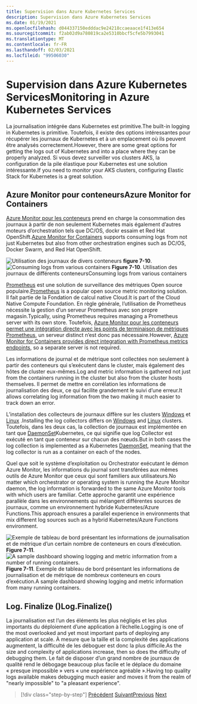 ```yaml
---
title: Supervision dans Azure Kubernetes Services
description: Supervision dans Azure Kubernetes Services
ms.date: 01/19/2021
ms.openlocfilehash: d044337150edddac9e24218ccaeaace1f413e654
ms.sourcegitcommit: f2ab02d9a780819ca2e5310bbcf5cfe5b7993041
ms.translationtype: MT
ms.contentlocale: fr-FR
ms.lasthandoff: 02/03/2021
ms.locfileid: "99506030"
---
```

# <a name="monitoring-in-azure-kubernetes-services"></a><span data-ttu-id="7a0db-103">Supervision dans Azure Kubernetes Services</span><span class="sxs-lookup"><span data-stu-id="7a0db-103">Monitoring in Azure Kubernetes Services</span></span>

<span data-ttu-id="7a0db-104">La journalisation intégrée dans Kubernetes est primitive.</span><span class="sxs-lookup"><span data-stu-id="7a0db-104">The built-in logging in Kubernetes is primitive.</span></span> <span data-ttu-id="7a0db-105">Toutefois, il existe des options intéressantes pour récupérer les journaux de Kubernetes et à un emplacement où ils peuvent être analysés correctement.</span><span class="sxs-lookup"><span data-stu-id="7a0db-105">However, there are some great options for getting the logs out of Kubernetes and into a place where they can be properly analyzed.</span></span> <span data-ttu-id="7a0db-106">Si vous devez surveiller vos clusters AKS, la configuration de la pile élastique pour Kubernetes est une solution intéressante.</span><span class="sxs-lookup"><span data-stu-id="7a0db-106">If you need to monitor your AKS clusters, configuring Elastic Stack for Kubernetes is a great solution.</span></span>

## <a name="azure-monitor-for-containers"></a><span data-ttu-id="7a0db-107">Azure Monitor pour conteneurs</span><span class="sxs-lookup"><span data-stu-id="7a0db-107">Azure Monitor for Containers</span></span>

<span data-ttu-id="7a0db-108">[Azure Monitor pour les conteneurs](/azure/azure-monitor/insights/container-insights-overview) prend en charge la consommation des journaux à partir de non seulement Kubernetes mais également d’autres moteurs d’orchestration tels que DC/OS, dockr essaim et Red Hat OpenShift.</span><span class="sxs-lookup"><span data-stu-id="7a0db-108">[Azure Monitor for Containers](/azure/azure-monitor/insights/container-insights-overview) supports consuming logs from not just Kubernetes but also from other orchestration engines such as DC/OS, Docker Swarm, and Red Hat OpenShift.</span></span>

<span data-ttu-id="7a0db-109">![Utilisation des journaux de divers conteneurs ](./media/containers-diagram.png)
 **figure 7-10**.</span><span class="sxs-lookup"><span data-stu-id="7a0db-109">![Consuming logs from various containers](./media/containers-diagram.png)
**Figure 7-10**.</span></span> <span data-ttu-id="7a0db-110">Utilisation des journaux de différents conteneurs</span><span class="sxs-lookup"><span data-stu-id="7a0db-110">Consuming logs from various containers</span></span>

<span data-ttu-id="7a0db-111">[Prometheus](https://prometheus.io/) est une solution de surveillance des métriques Open source populaire.</span><span class="sxs-lookup"><span data-stu-id="7a0db-111">[Prometheus](https://prometheus.io/) is a popular open source metric monitoring solution.</span></span> <span data-ttu-id="7a0db-112">Il fait partie de la Fondation de calcul native Cloud.</span><span class="sxs-lookup"><span data-stu-id="7a0db-112">It is part of the Cloud Native Compute Foundation.</span></span> <span data-ttu-id="7a0db-113">En règle générale, l’utilisation de Prometheus nécessite la gestion d’un serveur Prometheus avec son propre magasin.</span><span class="sxs-lookup"><span data-stu-id="7a0db-113">Typically, using Prometheus requires managing a Prometheus server with its own store.</span></span> <span data-ttu-id="7a0db-114">Toutefois, [Azure Monitor pour les conteneurs permet une intégration directe avec les points de terminaison de métriques Prometheus](/azure/azure-monitor/insights/container-insights-prometheus-integration), un serveur distinct n’est donc pas nécessaire.</span><span class="sxs-lookup"><span data-stu-id="7a0db-114">However, [Azure Monitor for Containers provides direct integration with Prometheus metrics endpoints](/azure/azure-monitor/insights/container-insights-prometheus-integration), so a separate server is not required.</span></span>

<span data-ttu-id="7a0db-115">Les informations de journal et de métrique sont collectées non seulement à partir des conteneurs qui s’exécutent dans le cluster, mais également des hôtes de cluster eux-mêmes.</span><span class="sxs-lookup"><span data-stu-id="7a0db-115">Log and metric information is gathered not just from the containers running in the cluster but also from the cluster hosts themselves.</span></span> <span data-ttu-id="7a0db-116">Il permet de mettre en corrélation les informations de journalisation des deux, ce qui facilite grandement le suivi d’une erreur.</span><span class="sxs-lookup"><span data-stu-id="7a0db-116">It allows correlating log information from the two making it much easier to track down an error.</span></span>

<span data-ttu-id="7a0db-117">L’installation des collecteurs de journaux diffère sur les clusters [Windows](/azure/azure-monitor/insights/containers#configure-a-log-analytics-windows-agent-for-kubernetes) et [Linux](/azure/azure-monitor/insights/containers#configure-a-log-analytics-linux-agent-for-kubernetes) .</span><span class="sxs-lookup"><span data-stu-id="7a0db-117">Installing the log collectors differs on [Windows](/azure/azure-monitor/insights/containers#configure-a-log-analytics-windows-agent-for-kubernetes) and [Linux](/azure/azure-monitor/insights/containers#configure-a-log-analytics-linux-agent-for-kubernetes) clusters.</span></span> <span data-ttu-id="7a0db-118">Toutefois, dans les deux cas, la collection de journaux est implémentée en tant que [DaemonSet](https://kubernetes.io/docs/concepts/workloads/controllers/daemonset/)Kubernetes, ce qui signifie que log Collector est exécuté en tant que conteneur sur chacun des nœuds.</span><span class="sxs-lookup"><span data-stu-id="7a0db-118">But in both cases the log collection is implemented as a Kubernetes [DaemonSet](https://kubernetes.io/docs/concepts/workloads/controllers/daemonset/), meaning that the log collector is run as a container on each of the nodes.</span></span>

<span data-ttu-id="7a0db-119">Quel que soit le système d’exploitation ou Orchestrator exécutant le démon Azure Monitor, les informations du journal sont transférées aux mêmes outils de Azure Monitor que ceux qui sont familiers aux utilisateurs.</span><span class="sxs-lookup"><span data-stu-id="7a0db-119">No matter which orchestrator or operating system is running the Azure Monitor daemon, the log information is forwarded to the same Azure Monitor tools with which users are familiar.</span></span> <span data-ttu-id="7a0db-120">Cette approche garantit une expérience parallèle dans les environnements qui mélangent différentes sources de journaux, comme un environnement hybride Kubernetes/Azure Functions.</span><span class="sxs-lookup"><span data-stu-id="7a0db-120">This approach ensures a parallel experience in environments that mix different log sources such as a hybrid Kubernetes/Azure Functions environment.</span></span>

<span data-ttu-id="7a0db-121">![Exemple de tableau de bord présentant les informations de journalisation et de métrique d’un certain nombre de conteneurs en cours d’exécution. ](./media/containers-dashboard.png)
 **Figure 7-11**.</span><span class="sxs-lookup"><span data-stu-id="7a0db-121">![A sample dashboard showing logging and metric information from a number of running containers.](./media/containers-dashboard.png)
**Figure 7-11**.</span></span> <span data-ttu-id="7a0db-122">Exemple de tableau de bord présentant les informations de journalisation et de métrique de nombreux conteneurs en cours d’exécution.</span><span class="sxs-lookup"><span data-stu-id="7a0db-122">A sample dashboard showing logging and metric information from many running containers.</span></span>

## <a name="logfinalize"></a><span data-ttu-id="7a0db-123">Log. Finalize ()</span><span class="sxs-lookup"><span data-stu-id="7a0db-123">Log.Finalize()</span></span>

<span data-ttu-id="7a0db-124">La journalisation est l’un des éléments les plus négligés et les plus importants du déploiement d’une application à l’échelle.</span><span class="sxs-lookup"><span data-stu-id="7a0db-124">Logging is one of the most overlooked and yet most important parts of deploying any application at scale.</span></span> <span data-ttu-id="7a0db-125">À mesure que la taille et la complexité des applications augmentent, la difficulté de les déboguer est donc la plus difficile.</span><span class="sxs-lookup"><span data-stu-id="7a0db-125">As the size and complexity of applications increase, then so does the difficulty of debugging them.</span></span> <span data-ttu-id="7a0db-126">Le fait de disposer d’un grand nombre de journaux de qualité rend le débogage beaucoup plus facile et le déplace du domaine « presque impossible » vers « une expérience agréable ».</span><span class="sxs-lookup"><span data-stu-id="7a0db-126">Having top quality logs available makes debugging much easier and moves it from the realm of "nearly impossible" to "a pleasant experience".</span></span>

>[!div class="step-by-step"]
><span data-ttu-id="7a0db-127">[Précédent](logging-with-elastic-stack.md) 
> [Suivant](azure-monitor.md)</span><span class="sxs-lookup"><span data-stu-id="7a0db-127">[Previous](logging-with-elastic-stack.md)
[Next](azure-monitor.md)</span></span>
